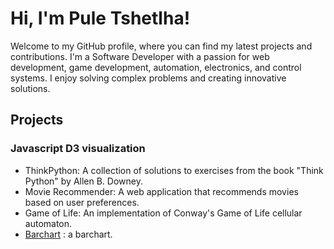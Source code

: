 # Hi, I'm Pule Tshetlha!


Welcome to my GitHub profile, where you can find my latest projects and contributions.
I'm a Software Developer with a passion for  web development, game development, automation, electronics, and control systems.
I enjoy solving complex problems and creating innovative solutions.


## Projects


### Javascript D3 visualization

* ThinkPython: A collection of solutions to exercises from the book "Think Python" by Allen B. Downey.
* Movie Recommender: A web application that recommends movies based on user preferences.
* Game of Life: An implementation of Conway's Game of Life cellular automaton.
*  [Barchart](https://github.com/Pzzles/D3-Barchart) : a barchart.
